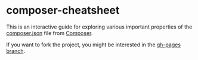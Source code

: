 composer-cheatsheet
===================

This is an interactive guide for exploring various important properties of the [composer.json](http://jolicode.com/composer-cheatsheet) file from [Composer](http://getcomposer.org/).

If you want to fork the project, you might be interested in the [gh-pages branch](https://github.com/jolicode/composer-cheatsheet/tree/gh-pages).
